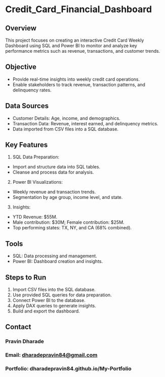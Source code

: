 # Credit_Card_Financial_Dashboard

## Overview
This project focuses on creating an interactive Credit Card Weekly Dashboard using SQL and Power BI to monitor and analyze key performance metrics such as revenue, transactions, and customer trends.

## Objective
- Provide real-time insights into weekly credit card operations.
- Enable stakeholders to track revenue, transaction patterns, and delinquency rates.

## Data Sources
- Customer Details: Age, income, and demographics.
- Transaction Data: Revenue, interest earned, and delinquency metrics.
- Data imported from CSV files into a SQL database.

## Key Features
1. SQL Data Preparation:
- Import and structure data into SQL tables.
- Cleanse and process data for analysis.

2. Power BI Visualizations:
- Weekly revenue and transaction trends.
- Segmentation by age group, income level, and state.

3. Insights:
- YTD Revenue: $55M.
- Male contribution: $30M; Female contribution: $25M.
- Top performing states: TX, NY, and CA (68% combined).

## Tools
- SQL: Data processing and management.
- Power BI: Dashboard creation and insights.

## Steps to Run
1. Import CSV files into the SQL database.
2. Use provided SQL queries for data preparation.
3. Connect Power BI to the database.
4. Apply DAX queries to generate insights.
5. Build and export the dashboard.

## Contact
### Pravin Dharade
### Email: dharadepravin84@gmail.com
### Portfolio: dharadepravin84.github.io/My-Portfolio

